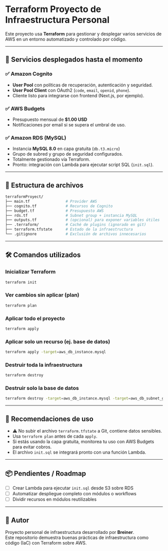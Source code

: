 # Terraform Proyecto de Infraestructura Personal

Este proyecto usa **Terraform** para gestionar y desplegar varios servicios de AWS en un entorno automatizado y controlado por código.

---

## 🚀 Servicios desplegados hasta el momento

### ✅ Amazon Cognito
- **User Pool** con políticas de recuperación, autenticación y seguridad.
- **User Pool Client** con OAuth2 (`code`, `email`, `openid`, `phone`).
- Cliente listo para integrarse con frontend (Next.js, por ejemplo).

### ✅ AWS Budgets
- Presupuesto mensual de **$1.00 USD**
- Notificaciones por email si se supera el umbral de uso.

### ✅ Amazon RDS (MySQL)
- Instancia **MySQL 8.0** en capa gratuita (`db.t3.micro`)
- Grupo de subred y grupo de seguridad configurados.
- Totalmente gestionado vía Terraform.
- Pronto: integración con Lambda para ejecutar script SQL (`init.sql`).

---

## 🧱 Estructura de archivos

```bash
terraformProyect/
├── main.tf                # Provider AWS
├── cognito.tf             # Recursos de Cognito
├── budget.tf              # Presupuesto AWS
├── rds.tf                 # Subnet group + instancia MySQL
├── outputs.tf             # (opcional) para exponer variables útiles
├── .terraform/            # Caché de plugins (ignorado en git)
├── terraform.tfstate      # Estado de la infraestructura
└── .gitignore             # Exclusión de archivos innecesarios
```

---

## 🛠️ Comandos utilizados

### Inicializar Terraform
```bash
terraform init
```

### Ver cambios sin aplicar (plan)
```bash
terraform plan
```

### Aplicar todo el proyecto
```bash
terraform apply
```

### Aplicar solo un recurso (ej. base de datos)
```bash
terraform apply -target=aws_db_instance.mysql
```

### Destruir toda la infraestructura
```bash
terraform destroy
```

### Destruir solo la base de datos
```bash
terraform destroy -target=aws_db_instance.mysql -target=aws_db_subnet_group.mysql_subnet_group
```

---

## 📌 Recomendaciones de uso

- ⚠️ No subir el archivo `terraform.tfstate` a Git, contiene datos sensibles.
- Usa `terraform plan` antes de cada `apply`.
- Si estás usando la capa gratuita, monitorea tu uso con AWS Budgets para evitar cobros.
- El archivo `init.sql` se integrará pronto con una función Lambda.

---

## 📦 Pendientes / Roadmap

- [ ] Crear Lambda para ejecutar `init.sql` desde S3 sobre RDS
- [ ] Automatizar despliegue completo con módulos o workflows
- [ ] Dividir recursos en módulos reutilizables

---

## 🧠 Autor

Proyecto personal de infraestructura desarrollado por **Breiner**.  
Este repositorio demuestra buenas prácticas de infraestructura como código (IaC) con Terraform sobre AWS.
